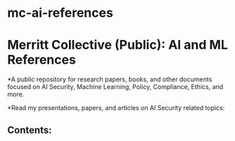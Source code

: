 # mc-ai-references
# Merritt Collective (Public): AI and ML References

*A public repository for research papers, books, and other documents focused on AI Security, Machine Learning, Policy, Compliance, Ethics, and more.

*Read my presentations, papers, and articles on AI Security related topics:

## Contents:

